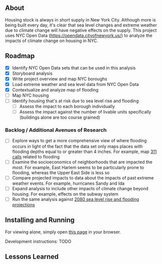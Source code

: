 ## About

Housing stock is always in short supply in New York City. Although more is being built every day, it's clear that sea level changes and extreme weather due to climate change will have negative effects on the supply. This project uses NYC Open Data (https://opendata.cityofnewyork.us/) to analyze the impacts of climate change on housing in NYC.

## Roadmap

- [x] Identify NYC Open Data sets that can be used in this analysis
- [x] Storyboard analysis
- [x] Write project overview and map NYC boroughs
- [x] Load extreme weather and sea level data from NYC Open Data
- [x] Contextualize and analyze map of flooding
- [ ] Map NYC housing
- [ ] Identify housing that's at risk due to sea level rise and flooding
  - [ ] Assess the impact to each borough individually
  - [ ] Assess the impact against the number of livable units specifically (buildings alone are too course grained)

### Backlog / Additional Avenues of Research
- [ ] Explore ways to get a more comprehensive view of where flooding occurs in light of the fact that the data set only maps places with flooding depths equal to or greater than 4 inches. For example, map [311 calls](https://data.cityofnewyork.us/Social-Services/311-Service-Requests-from-2010-to-Present/erm2-nwe9/about_data) related to flooding
- [ ] Examine the socioeconomics of neighborhoods that are impacted the most. For example, East Harlem seems to be particularly prone to flooding, whereas the Upper East Side is less so
- [ ] Compare projected impacts to data about the impacts of past extreme weather events. For example, hurricanes Sandy and Ida
- [ ] Expand analysis to include other impacts of climate change beyond housing. For example, effects on the subway system
- [ ] Run the same analysis against [2080 sea level rise and flooding projections](https://data.cityofnewyork.us/City-Government/NYC-Stormwater-Flood-Map-Extreme-Flood-with-2080-S/w8eg-8ha6/about_data)

## Installing and Running

For viewing alone, simply open [this page](https://github.com/lnagle/nyc-at-risk-housing/blob/main/index.ipynb) in your browser.

Development instructions: TODO

## Lessons Learned

